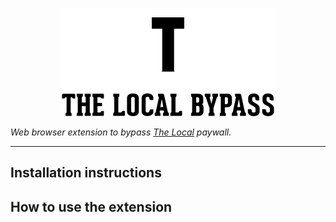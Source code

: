 
<p align="center">
  <img src="assets/logo.png"/>
</p>


*Web browser extension to bypass [The Local](https://thelocal.de) paywall.*
____

## Installation instructions


## How to use the extension